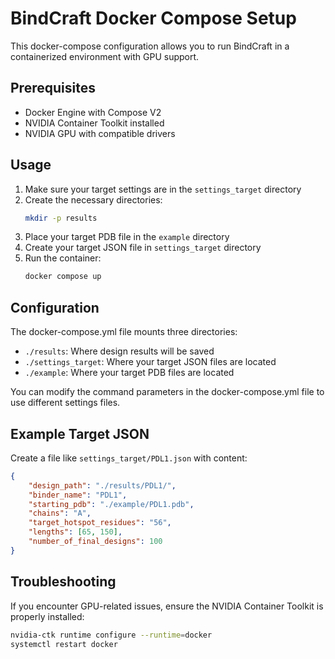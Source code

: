 # BindCraft Docker Compose Setup

This docker-compose configuration allows you to run BindCraft in a containerized environment with GPU support.

## Prerequisites

- Docker Engine with Compose V2
- NVIDIA Container Toolkit installed
- NVIDIA GPU with compatible drivers

## Usage

1. Make sure your target settings are in the `settings_target` directory
2. Create the necessary directories:
   ```bash
   mkdir -p results
   ```
3. Place your target PDB file in the `example` directory
4. Create your target JSON file in `settings_target` directory
5. Run the container:
   ```bash
   docker compose up
   ```

## Configuration

The docker-compose.yml file mounts three directories:
- `./results`: Where design results will be saved
- `./settings_target`: Where your target JSON files are located
- `./example`: Where your target PDB files are located

You can modify the command parameters in the docker-compose.yml file to use different settings files.

## Example Target JSON

Create a file like `settings_target/PDL1.json` with content:

```json
{
    "design_path": "./results/PDL1/",
    "binder_name": "PDL1",
    "starting_pdb": "./example/PDL1.pdb",
    "chains": "A",
    "target_hotspot_residues": "56",
    "lengths": [65, 150],
    "number_of_final_designs": 100
}
```

## Troubleshooting

If you encounter GPU-related issues, ensure the NVIDIA Container Toolkit is properly installed:

```bash
nvidia-ctk runtime configure --runtime=docker
systemctl restart docker
```
